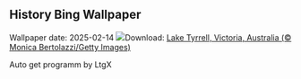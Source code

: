 ## History Bing Wallpaper
Wallpaper date: 2025-02-14
![](https://www.bing.com/th?id=OHR.LakeTyrrell_EN-US7326346900_UHD.jpg&w=1000)Download: [Lake Tyrrell, Victoria, Australia (© Monica Bertolazzi/Getty Images)](https://www.bing.com/th?id=OHR.LakeTyrrell_EN-US7326346900_UHD.jpg)

Auto get programm by LtgX
